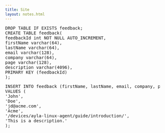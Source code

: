 ```yaml
---
title: Site
layout: notes.html
---
```


<pre>
DROP TABLE IF EXISTS feedback;
CREATE TABLE feedback(
feedbackId int NOT NULL AUTO_INCREMENT, 
firstName varchar(64),
lastName varchar(64),
email varchar(128),
company varchar(64),
page varchar(128),
description varchar(4096),
PRIMARY KEY (feedbackId)
);
</pre>

<pre>
INSERT INTO feedback (firstName, lastName, email, company, page, description) 
VALUES (
'John', 
'Doe', 
'jd@acme.com',
'Acme', 
'/devices/ayla-linux-agent/guide/introduction/', 
'This is a description.'
);
</pre>
